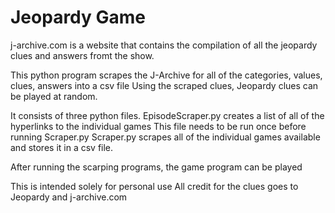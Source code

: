 # Jeopardy Game

j-archive.com is a website that contains the compilation of all the jeopardy clues and answers fromt the show.

This python program scrapes the J-Archive for all of the categories, values, clues, answers into a csv file
Using the scraped clues, Jeopardy clues can be played at random.

It consists of three python files.
EpisodeScraper.py creates a list of all of the hyperlinks to the individual games
This file needs to be run once before running Scraper.py
Scraper.py scrapes all of the individual games available and stores it in a csv file.

After running the scarping programs, the game program can be played

This is intended solely for personal use
All credit for the clues goes to Jeopardy and j-archive.com
